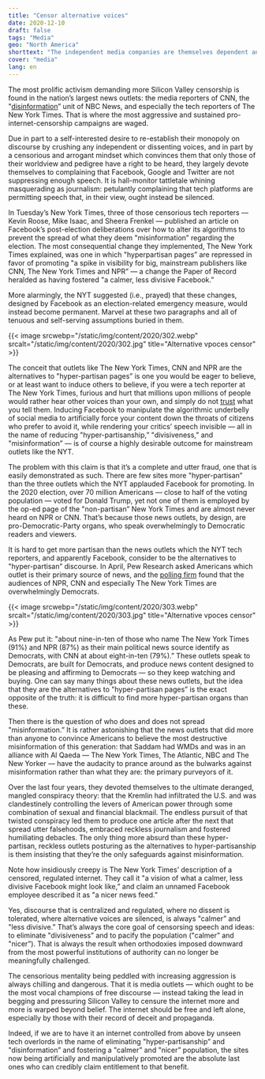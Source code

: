 ```yaml
---
title: "Censor alternative voices"
date: 2020-12-10
draft: false
tags: "Media"
geo: "North America"
shorttext: "The independent media companies are themselves dependent and close to the state and fake news is evident in many articles. But alternatives should be censored."
cover: "media"
lang: en
---
```


The most prolific activism demanding more Silicon Valley censorship is found in the nation’s largest news outlets: the media reporters of CNN, the "[disinformation](https://greenwald.substack.com/p/the-new-ruling-coalition-opposition "The New Ruling Coalition: Opposition to Afghanistan Withdrawal Shows Its Key Factions")” unit of NBC News, and especially the tech reporters of The New York Times. That is where the most aggressive and sustained pro-internet-censorship campaigns are waged.

Due in part to a self-interested desire to re-establish their monopoly on discourse by crushing any independent or dissenting voices, and in part by a censorious and arrogant mindset which convinces them that only those of their worldview and pedigree have a right to be heard, they largely devote themselves to complaining that Facebook, Google and Twitter are not suppressing enough speech. It is hall-monitor tattletale whining masquerading as journalism: petulantly complaining that tech platforms are permitting speech that, in their view, ought instead be silenced.

In Tuesday’s New York Times, three of those censorious tech reporters — Kevin Roose, Mike Isaac, and Sheera Frenkel — published an article on Facebook’s post-election deliberations over how to alter its algorithms to prevent the spread of what they deem "misinformation” regarding the election. The most consequential change they implemented, The New York Times explained, was one in which "hyperpartisan pages” are repressed in favor of promoting "a spike in visibility for big, mainstream publishers like CNN, The New York Times and NPR” — a change the Paper of Record heralded as having fostered "a calmer, less divisive Facebook.”

More alarmingly, the NYT suggested (i.e., prayed) that these changes, designed by Facebook as an election-related emergency measure, would instead become permanent. Marvel at these two paragraphs and all of tenuous and self-serving assumptions buried in them.

{{< image srcwebp="/static/img/content/2020/302.webp" srcalt="/static/img/content/2020/302.jpg" title="Alternative vpoces censor" >}}

The conceit that outlets like The New York Times, CNN and NPR are the alternatives to "hyper-partisan pages” is one you would be eager to believe, or at least want to induce others to believe, if you were a tech reporter at The New York Times, furious and hurt that millions upon millions of people would rather hear other voices than your own, and simply do not [trust](https://news.gallup.com/poll/321116/americans-remain-distrustful-mass-media.aspx "Americans Remain Distrustful of Mass Media") what you tell them. Inducing Facebook to manipulate the algorithmic underbelly of social media to artificially force your content down the throats of citizens who prefer to avoid it, while rendering your critics’ speech invisible — all in the name of reducing "hyper-partisanship,” "divisiveness,” and "misinformation” — is of course a highly desirable outcome for mainstream outlets like the NYT.

The problem with this claim is that it’s a complete and utter fraud, one that is easily demonstrated as such. There are few sites more "hyper-partisan” than the three outlets which the NYT applauded Facebook for promoting. In the 2020 election, over 70 million Americans — close to half of the voting population — voted for Donald Trump, yet not one of them is employed by the op-ed page of the "non-partisan” New York Times and are almost never heard on NPR or CNN. That’s because those news outlets, by design, are pro-Democratic-Party organs, who speak overwhelmingly to Democratic readers and viewers.

It is hard to get more partisan than the news outlets which the NYT tech reporters, and apparently Facebook, consider to be the alternatives to "hyper-partisan” discourse. In April, Pew Research asked Americans which outlet is their primary source of news, and the [polling firm](https://www.pewresearch.org/fact-tank/2020/04/01/americans-main-sources-for-political-news-vary-by-party-and-age/ "Americans’ main sources for political news vary by party and age") found that the audiences of NPR, CNN and especially The New York Times are overwhelmingly Democrats.

{{< image srcwebp="/static/img/content/2020/303.webp" srcalt="/static/img/content/2020/303.jpg" title="Alternative vpoces censor" >}}

As Pew put it: "about nine-in-ten of those who name The New York Times (91%) and NPR (87%) as their main political news source identify as Democrats, with CNN at about eight-in-ten (79%).” These outlets speak to Democrats, are built for Democrats, and produce news content designed to be pleasing and affirming to Democrats — so they keep watching and buying. One can say many things about these news outlets, but the idea that they are the alternatives to "hyper-partisan pages” is the exact opposite of the truth: it is difficult to find more hyper-partisan organs than these.

Then there is the question of who does and does not spread "misinformation.” It is rather astonishing that the news outlets that did more than anyone to convince Americans to believe the most destructive misinformation of this generation: that Saddam had WMDs and was in an alliance with Al Qaeda — The New York Times, The Atlantic, NBC and The New Yorker — have the audacity to prance around as the bulwarks against misinformation rather than what they are: the primary purveyors of it.

Over the last four years, they devoted themselves to the ultimate deranged, mangled conspiracy theory: that the Kremlin had infiltrated the U.S. and was clandestinely controlling the levers of American power through some combination of sexual and financial blackmail. The endless pursuit of that twisted conspiracy led them to produce one article after the next that spread utter falsehoods, embraced reckless journalism and fostered humiliating debacles. The only thing more absurd than these hyper-partisan, reckless outlets posturing as the alternatives to hyper-partisanship is them insisting that they’re the only safeguards against misinformation.

Note how insidiously creepy is The New York Times’ description of a censored, regulated internet. They call it "a vision of what a calmer, less divisive Facebook might look like,” and claim an unnamed Facebook employee described it as "a nicer news feed.”

Yes, discourse that is centralized and regulated, where no dissent is tolerated, where alternative voices are silenced, is always "calmer” and "less divisive.” That’s always the core goal of censorsing speech and ideas: to eliminate "divisiveness” and to pacify the population ("calmer” and "nicer”). That is always the result when orthodoxies imposed downward from the most powerful institutions of authority can no longer be meaningfully challenged.

The censorious mentality being peddled with increasing aggression is always chilling and dangerous. That it is media outlets — which ought to be the most vocal champions of free discourse — instead taking the lead in begging and pressuring Silicon Valley to censure the internet more and more is warped beyond belief. The internet should be free and left alone, especially by those with their record of deceit and propaganda.

Indeed, if we are to have it an internet controlled from above by unseen tech overlords in the name of eliminating "hyper-partisanship” and "disinformation” and fostering a "calmer” and "nicer” population, the sites now being artificially and manipulatively promoted are the absolute last ones who can credibly claim entitlement to that benefit.
